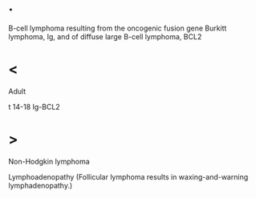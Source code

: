 # .

B-cell lymphoma resulting from the oncogenic fusion gene Burkitt lymphoma, Ig, and of diffuse large B-cell lymphoma, BCL2

# <

Adult

t 14-18 Ig-BCL2

# >

Non-Hodgkin lymphoma

Lymphoadenopathy (Follicular lymphoma results in waxing-and-warning lymphadenopathy.)
